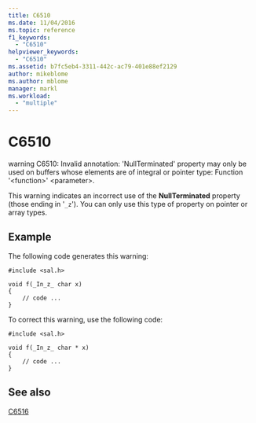 ```yaml
---
title: C6510
ms.date: 11/04/2016
ms.topic: reference
f1_keywords:
  - "C6510"
helpviewer_keywords:
  - "C6510"
ms.assetid: b7fc5eb4-3311-442c-ac79-401e88ef2129
author: mikeblome
ms.author: mblome
manager: markl
ms.workload:
  - "multiple"
---
```

# C6510
warning C6510: Invalid annotation: 'NullTerminated' property may only be used on buffers whose elements are of integral or pointer type: Function '\<function>' \<parameter>.

 This warning indicates an incorrect use of the **NullTerminated** property (those ending in '`_z`'). You can only use this type of property on pointer or array types.

## Example
 The following code generates this warning:

```
#include <sal.h>

void f(_In_z_ char x)
{
    // code ...
}
```

 To correct this warning, use the following code:

```
#include <sal.h>

void f(_In_z_ char * x)
{
    // code ...
}
```

## See also
 [C6516](../code-quality/c6516.md)
